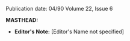Publication date: 04/90
Volume 22, Issue 6

**MASTHEAD:**
- **Editor's Note:** [Editor's Name not specified]

